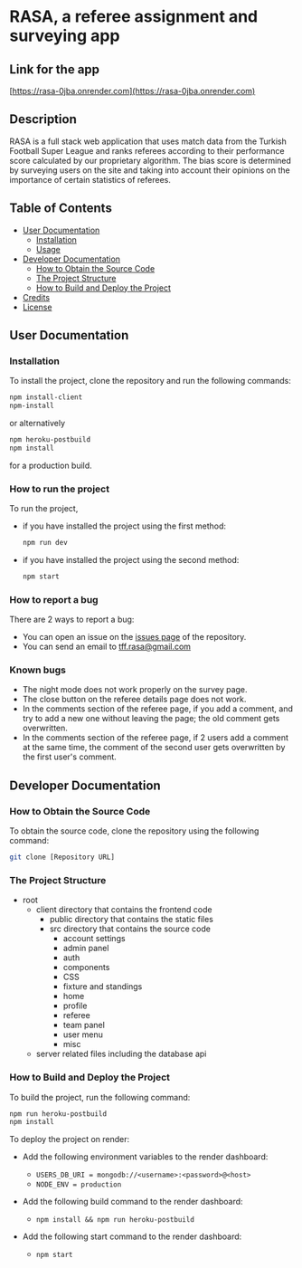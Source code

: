 # RASA, a referee assignment and surveying app

## Link for the app
[https://rasa-0jba.onrender.com](https://rasa-0jba.onrender.com)

## Description

RASA is a full stack web application that uses match data from the Turkish Football Super League and ranks referees according to their performance score calculated by our proprietary algorithm. The bias score is determined by surveying users on the site and taking into account their opinions on the importance of certain statistics of referees.

## Table of Contents

- [User Documentation](#user-documentation)
  - [Installation](#installation)
  - [Usage](#usage)
- [Developer Documentation](#developer-documentation)
  - [How to Obtain the Source Code](#how-to-obtain-the-source-code)
  - [The Project Structure](#the-project-structure)
  - [How to Build and Deploy the Project](#how-to-build-and-deploy-the-project)
- [Credits](#credits)
- [License](#license)

## User Documentation

### Installation

To install the project, clone the repository and run the following commands:

```bash
npm install-client
npm-install
```

or alternatively

```bash
npm heroku-postbuild
npm install
```

for a production build.

### How to run the project

To run the project,

- if you have installed the project using the first method:

    ```bash
    npm run dev
    ```

- if you have installed the project using the second method:

    ```bash
    npm start
    ```

### How to report a bug

There are 2 ways to report a bug:

- You can open an issue on the [issues page](https://github.com/SU-CS308-22FA/team-15-rasa/issues) of the repository.
- You can send an email to [tff.rasa@gmail.com](mailto:tff.rasa@gmail.com)

### Known bugs

- The night mode does not work properly on the survey page.
- The close button on the referee details page does not work.
- In the comments section of the referee page, if you add a comment, and try to add a new one without leaving the page; the old comment gets overwritten.
- In the comments section of the referee page, if 2 users add a comment at the same time, the comment of the second user gets overwritten by the first user's comment.

## Developer Documentation

### How to Obtain the Source Code

To obtain the source code, clone the repository using the following command:

```bash
git clone [Repository URL]
```

### The Project Structure

- root
  - client directory that contains the frontend code
    - public directory that contains the static files
    - src directory that contains the source code
      - account settings
      - admin panel
      - auth
      - components
      - CSS
      - fixture and standings
      - home
      - profile
      - referee
      - team panel
      - user menu
      - misc
  - server related files including the database api


### How to Build and Deploy the Project

To build the project, run the following command:

```bash
npm run heroku-postbuild
npm install
```

To deploy the project on render:

- Add the following environment variables to the render dashboard:
  - `USERS_DB_URI = mongodb://<username>:<password>@<host>`
  - `NODE_ENV = production`

- Add the following build command to the render dashboard:
  - `npm install && npm run heroku-postbuild`

- Add the following start command to the render dashboard:
  - `npm start`
